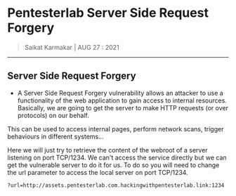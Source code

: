 # Pentesterlab Server Side Request Forgery

> Saikat Karmakar | AUG 27 : 2021

---

## Server Side Request Forgery

-	A Server Side Request Forgery vulnerability allows an attacker to use a functionality of the web application to gain access to internal resources. Basically, we are going to get the server to make HTTP requests (or over protocols) on our behalf.

This can be used to access internal pages, perform network scans, trigger behaviours in different systems...

Here we will just try to retrieve the content of the webroot of a server listening on port TCP/1234. We can't access the service directly but we can get the vulnerable server to do it for us. To do so you will need to change the url parameter to access the local server on port TCP/1234. 

```
?url=http://assets.pentesterlab.com.hackingwithpentesterlab.link:1234
```

